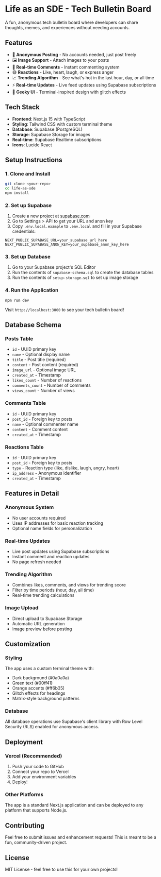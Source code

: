 # Life as an SDE - Tech Bulletin Board

A fun, anonymous tech bulletin board where developers can share thoughts, memes, and experiences without needing accounts.

## Features

- 🚀 **Anonymous Posting** - No accounts needed, just post freely
- 🖼️ **Image Support** - Attach images to your posts
- 💬 **Real-time Comments** - Instant commenting system
- 😄 **Reactions** - Like, heart, laugh, or express anger
- 📈 **Trending Algorithm** - See what's hot in the last hour, day, or all time
- ⚡ **Real-time Updates** - Live feed updates using Supabase subscriptions
- 🎨 **Geeky UI** - Terminal-inspired design with glitch effects

## Tech Stack

- **Frontend**: Next.js 15 with TypeScript
- **Styling**: Tailwind CSS with custom terminal theme
- **Database**: Supabase (PostgreSQL)
- **Storage**: Supabase Storage for images
- **Real-time**: Supabase Realtime subscriptions
- **Icons**: Lucide React

## Setup Instructions

### 1. Clone and Install

```bash
git clone <your-repo>
cd life-as-sde
npm install
```

### 2. Set up Supabase

1. Create a new project at [supabase.com](https://supabase.com)
2. Go to Settings > API to get your URL and anon key
3. Copy `.env.local.example` to `.env.local` and fill in your Supabase credentials:

```env
NEXT_PUBLIC_SUPABASE_URL=your_supabase_url_here
NEXT_PUBLIC_SUPABASE_ANON_KEY=your_supabase_anon_key_here
```

### 3. Set up Database

1. Go to your Supabase project's SQL Editor
2. Run the contents of `supabase-schema.sql` to create the database tables
3. Run the contents of `setup-storage.sql` to set up image storage

### 4. Run the Application

```bash
npm run dev
```

Visit `http://localhost:3000` to see your tech bulletin board!

## Database Schema

### Posts Table
- `id` - UUID primary key
- `name` - Optional display name
- `title` - Post title (required)
- `content` - Post content (required)
- `image_url` - Optional image URL
- `created_at` - Timestamp
- `likes_count` - Number of reactions
- `comments_count` - Number of comments
- `views_count` - Number of views

### Comments Table
- `id` - UUID primary key
- `post_id` - Foreign key to posts
- `name` - Optional commenter name
- `content` - Comment content
- `created_at` - Timestamp

### Reactions Table
- `id` - UUID primary key
- `post_id` - Foreign key to posts
- `type` - Reaction type (like, dislike, laugh, angry, heart)
- `ip_address` - Anonymous identifier
- `created_at` - Timestamp

## Features in Detail

### Anonymous System
- No user accounts required
- Uses IP addresses for basic reaction tracking
- Optional name fields for personalization

### Real-time Updates
- Live post updates using Supabase subscriptions
- Instant comment and reaction updates
- No page refresh needed

### Trending Algorithm
- Combines likes, comments, and views for trending score
- Filter by time periods (hour, day, all time)
- Real-time trending calculations

### Image Upload
- Direct upload to Supabase Storage
- Automatic URL generation
- Image preview before posting

## Customization

### Styling
The app uses a custom terminal theme with:
- Dark background (#0a0a0a)
- Green text (#00ff41)
- Orange accents (#ff6b35)
- Glitch effects for headings
- Matrix-style background patterns

### Database
All database operations use Supabase's client library with Row Level Security (RLS) enabled for anonymous access.

## Deployment

### Vercel (Recommended)
1. Push your code to GitHub
2. Connect your repo to Vercel
3. Add your environment variables
4. Deploy!

### Other Platforms
The app is a standard Next.js application and can be deployed to any platform that supports Node.js.

## Contributing

Feel free to submit issues and enhancement requests! This is meant to be a fun, community-driven project.

## License

MIT License - feel free to use this for your own projects!